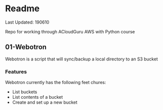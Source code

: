 # Readme
Last Updated: 190610

Repo for working through ACloudGuru AWS with Python course

## 01-Webotron
Webotron is a script that will sync/backup a local directory to an S3 bucket


### Features

Webotron currently has the following feet chures:

- List buckets
- List contents of a bucket
- Create and set up a new bucket
